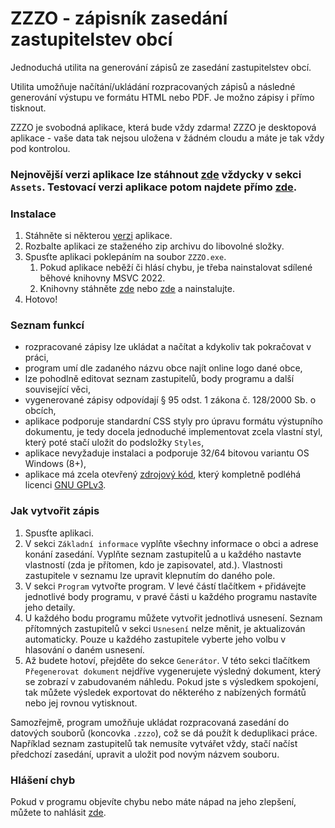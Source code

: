 # ZZZO - zápisník zasedání zastupitelstev obcí
Jednoduchá utilita na generování zápisů ze zasedání zastupitelstev obcí.

Utilita umožňuje načítání/ukládání rozpracovaných zápisů a následné generování výstupu ve formátu HTML nebo PDF. Je možno zápisy i přímo tisknout.

ZZZO je svobodná aplikace, která bude vždy zdarma! ZZZO je desktopová aplikace - vaše data tak nejsou uložena v žádném cloudu a máte je tak vždy pod kontrolou.

### Nejnovější verzi aplikace lze stáhnout [zde](https://github.com/martinrotter/zzzo/releases) vždycky v sekci `Assets`. Testovací verzi aplikace potom najdete přímo [zde](https://github.com/martinrotter/zzzo/releases/download/devbuild/zzzo.zip).

### Instalace
1. Stáhněte si některou [verzi](https://github.com/martinrotter/zzzo/releases) aplikace.
2. Rozbalte aplikaci ze staženého zip archivu do libovolné složky.
3. Spusťte aplikaci poklepáním na soubor `ZZZO.exe`.
    1. Pokud aplikace neběží či hlásí chybu, je třeba nainstalovat sdílené běhové knihovny MSVC 2022.
    2. Knihovny stáhněte [zde](https://github.com/martinrotter/generator-zasedani-zo/raw/master/3rd-party/VcRedist/VC_redist.x86.exe) nebo [zde](https://aka.ms/vs/17/release/vc_redist.x86.exe) a nainstalujte.
4. Hotovo!

### Seznam funkcí
* rozpracované zápisy lze ukládat a načítat a kdykoliv tak pokračovat v práci,
* program umí dle zadaného názvu obce najít online logo dané obce,
* lze pohodlně editovat seznam zastupitelů, body programu a další související věci,
* vygenerované zápisy odpovídají § 95 odst. 1 zákona č. 128/2000 Sb. o obcích,
* aplikace podporuje standardní CSS styly pro úpravu formátu výstupního dokumentu, je tedy docela jednoduché implementovat zcela vlastní styl, který poté stačí uložit do podsložky `Styles`,
* aplikace nevyžaduje instalaci a podporuje 32/64 bitovou variantu OS Windows (8+),
* aplikace má zcela otevřený [zdrojový kód](ZZZO), který kompletně podléhá licenci [GNU GPLv3](LICENSE).

### Jak vytvořit zápis
1. Spusťte aplikaci.
2. V sekci `Základní informace` vyplňte všechny informace o obci a adrese konání zasedání. Vyplňte seznam zastupitelů a u každého nastavte vlastností (zda je přítomen, kdo je zapisovatel, atd.). Vlastnosti zastupitele v seznamu lze upravit klepnutím do daného pole.
3. V sekci `Program` vytvořte program. V levé částí tlačítkem `+` přidávejte jednotlivé body programu, v pravé části u každého programu nastavíte jeho detaily.
4. U každého bodu programu můžete vytvořit jednotlivá usnesení. Seznam přítomných zastupitelů v sekci `Usnesení` nelze měnit, je aktualizován automaticky. Pouze u každého zastupitele vyberte jeho volbu v hlasování o daném usnesení.
5. Až budete hotoví, přejděte do sekce `Generátor`. V této sekci tlačítkem `Přegenerovat dokument` nejdříve vygenerujete výsledný dokument, který se zobrazí v zabudovaném náhledu. Pokud jste s výsledkem spokojení, tak můžete výsledek exportovat do některého z nabízených formátů nebo jej rovnou vytisknout.

Samozřejmě, program umožňuje ukládat rozpracovaná zasedání do datových souborů (koncovka `.zzzo`), což se dá použít k deduplikaci práce. Například seznam zastupitelů tak nemusíte vytvářet vždy, stačí načíst předchozí zasedání, upravit a uložit pod novým názvem souboru.

### Hlášení chyb
Pokud v programu objevíte chybu nebo máte nápad na jeho zlepšení, můžete to nahlásit [zde](https://github.com/martinrotter/generator-zasedani-zo/issues/new).
